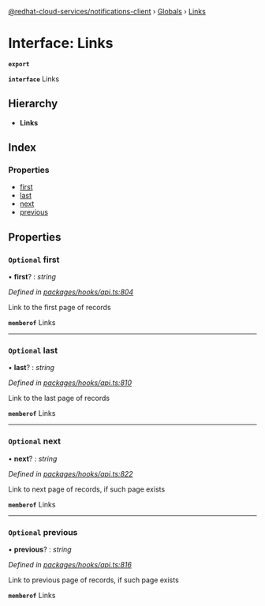 [@redhat-cloud-services/notifications-client](../README.md) › [Globals](../globals.md) › [Links](links.md)

# Interface: Links

**`export`** 

**`interface`** Links

## Hierarchy

* **Links**

## Index

### Properties

* [first](links.md#optional-first)
* [last](links.md#optional-last)
* [next](links.md#optional-next)
* [previous](links.md#optional-previous)

## Properties

### `Optional` first

• **first**? : *string*

*Defined in [packages/hooks/api.ts:804](https://github.com/RedHatInsights/javascript-clients/blob/master/packages/hooks/api.ts#L804)*

Link to the first page of records

**`memberof`** Links

___

### `Optional` last

• **last**? : *string*

*Defined in [packages/hooks/api.ts:810](https://github.com/RedHatInsights/javascript-clients/blob/master/packages/hooks/api.ts#L810)*

Link to the last page of records

**`memberof`** Links

___

### `Optional` next

• **next**? : *string*

*Defined in [packages/hooks/api.ts:822](https://github.com/RedHatInsights/javascript-clients/blob/master/packages/hooks/api.ts#L822)*

Link to next page of records, if such page exists

**`memberof`** Links

___

### `Optional` previous

• **previous**? : *string*

*Defined in [packages/hooks/api.ts:816](https://github.com/RedHatInsights/javascript-clients/blob/master/packages/hooks/api.ts#L816)*

Link to previous page of records, if such page exists

**`memberof`** Links
